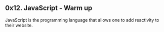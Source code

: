 ## 0x12. JavaScript - Warm up

JavaScript is the programming language that allows one to add reactivity to their website.
